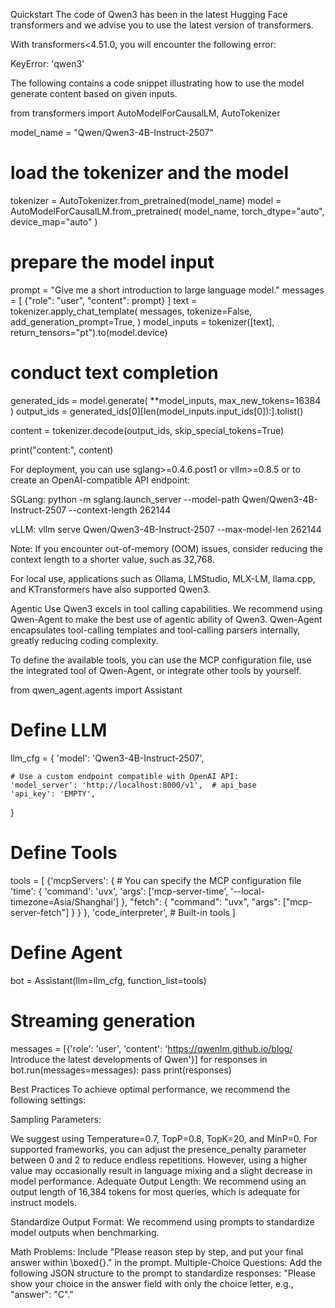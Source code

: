 Quickstart
The code of Qwen3 has been in the latest Hugging Face transformers and we advise you to use the latest version of transformers.

With transformers<4.51.0, you will encounter the following error:

KeyError: 'qwen3'

The following contains a code snippet illustrating how to use the model generate content based on given inputs.

from transformers import AutoModelForCausalLM, AutoTokenizer

model_name = "Qwen/Qwen3-4B-Instruct-2507"

# load the tokenizer and the model
tokenizer = AutoTokenizer.from_pretrained(model_name)
model = AutoModelForCausalLM.from_pretrained(
    model_name,
    torch_dtype="auto",
    device_map="auto"
)

# prepare the model input
prompt = "Give me a short introduction to large language model."
messages = [
    {"role": "user", "content": prompt}
]
text = tokenizer.apply_chat_template(
    messages,
    tokenize=False,
    add_generation_prompt=True,
)
model_inputs = tokenizer([text], return_tensors="pt").to(model.device)

# conduct text completion
generated_ids = model.generate(
    **model_inputs,
    max_new_tokens=16384
)
output_ids = generated_ids[0][len(model_inputs.input_ids[0]):].tolist() 

content = tokenizer.decode(output_ids, skip_special_tokens=True)

print("content:", content)

For deployment, you can use sglang>=0.4.6.post1 or vllm>=0.8.5 or to create an OpenAI-compatible API endpoint:

SGLang:
python -m sglang.launch_server --model-path Qwen/Qwen3-4B-Instruct-2507 --context-length 262144

vLLM:
vllm serve Qwen/Qwen3-4B-Instruct-2507 --max-model-len 262144

Note: If you encounter out-of-memory (OOM) issues, consider reducing the context length to a shorter value, such as 32,768.

For local use, applications such as Ollama, LMStudio, MLX-LM, llama.cpp, and KTransformers have also supported Qwen3.

Agentic Use
Qwen3 excels in tool calling capabilities. We recommend using Qwen-Agent to make the best use of agentic ability of Qwen3. Qwen-Agent encapsulates tool-calling templates and tool-calling parsers internally, greatly reducing coding complexity.

To define the available tools, you can use the MCP configuration file, use the integrated tool of Qwen-Agent, or integrate other tools by yourself.

from qwen_agent.agents import Assistant

# Define LLM
llm_cfg = {
    'model': 'Qwen3-4B-Instruct-2507',

    # Use a custom endpoint compatible with OpenAI API:
    'model_server': 'http://localhost:8000/v1',  # api_base
    'api_key': 'EMPTY',
}

# Define Tools
tools = [
    {'mcpServers': {  # You can specify the MCP configuration file
            'time': {
                'command': 'uvx',
                'args': ['mcp-server-time', '--local-timezone=Asia/Shanghai']
            },
            "fetch": {
                "command": "uvx",
                "args": ["mcp-server-fetch"]
            }
        }
    },
  'code_interpreter',  # Built-in tools
]

# Define Agent
bot = Assistant(llm=llm_cfg, function_list=tools)

# Streaming generation
messages = [{'role': 'user', 'content': 'https://qwenlm.github.io/blog/ Introduce the latest developments of Qwen'}]
for responses in bot.run(messages=messages):
    pass
print(responses)

Best Practices
To achieve optimal performance, we recommend the following settings:

Sampling Parameters:

We suggest using Temperature=0.7, TopP=0.8, TopK=20, and MinP=0.
For supported frameworks, you can adjust the presence_penalty parameter between 0 and 2 to reduce endless repetitions. However, using a higher value may occasionally result in language mixing and a slight decrease in model performance.
Adequate Output Length: We recommend using an output length of 16,384 tokens for most queries, which is adequate for instruct models.

Standardize Output Format: We recommend using prompts to standardize model outputs when benchmarking.

Math Problems: Include "Please reason step by step, and put your final answer within \boxed{}." in the prompt.
Multiple-Choice Questions: Add the following JSON structure to the prompt to standardize responses: "Please show your choice in the answer field with only the choice letter, e.g., "answer": "C"."